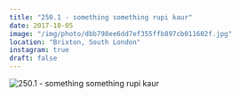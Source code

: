 ```yaml
---
title: "250.1 - something something rupi kaur"
date: 2017-10-05
image: "/img/photo/dbb798ee6dd7ef355ffb897cb011602f.jpg"
location: "Brixton, South London"
instagram: true
draft: false
---
```


![250.1 - something something rupi kaur](/img/photo/dbb798ee6dd7ef355ffb897cb011602f.jpg)
